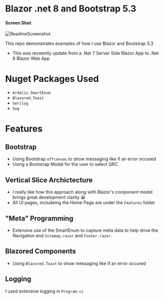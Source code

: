 # Blazor .net 8 and Bootstrap 5.3

#### Screen Shot
![ReadmeScreenshot](https://github.com/JohnMarsing/BlazorBootstrap53/assets/1078267/06e9a51b-ae6b-4ee0-a29f-adc898dadcbf)

This repo demonstrates examples of how I use Blazor and Bootstrap 5.3
- This was receently update from a .Net 7 Server Side  Blazor App to .Net 8 Blazor Web App

# Nuget Packages Used
- `Ardalis.SmartEnum`
- `Blazored.Toast`
- `Serilog`
- `Seq`

# Features

## Bootstrap
- Using Bootstrap `offcanvas` to show messaging like if an error occured
- Using a Bootstrap Modal for the user to select QRC

## Vertical Slice Archictecture
- I really like how this approach along with Blazor's component model brings great development clarity 😀
- All UI pages, includeing the Home Page are under the `Features` folder

## "Meta" Programming
- Extensive use of the SmartEnum to capture meta data to help drive the Navigation and  `Sitemap.razor` and `Footer.razor`.

## Blazored Components
- Using `Blazored.Toast` to show messaging like if an error occured

## Logging
I used extensive logging in `Program.cs`
